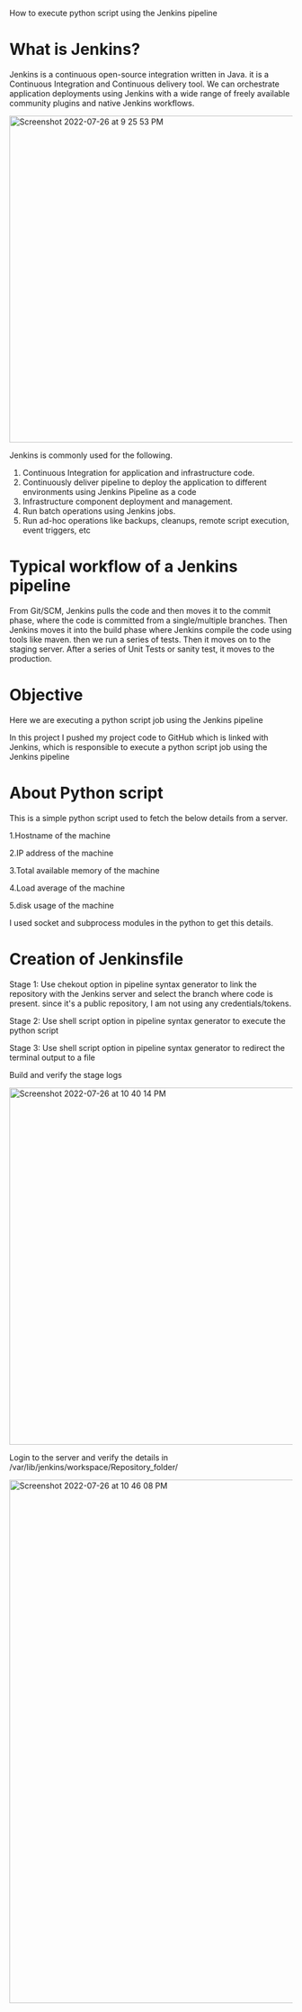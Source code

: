 
How to execute python script using the Jenkins pipeline
# What is Jenkins?

Jenkins is a continuous open-source integration written in Java. it is a Continuous Integration and Continuous delivery tool. We can orchestrate application deployments using Jenkins with a wide range of freely available community plugins and native Jenkins workflows.


<img width="580" alt="Screenshot 2022-07-26 at 9 25 53 PM" src="https://user-images.githubusercontent.com/106381638/181053140-4d2896d6-9cfa-4933-9f8e-c48916f3ba06.png">

Jenkins is commonly used for the following.
1. Continuous Integration for application and infrastructure code.
2. Continuously deliver pipeline to deploy the application to different environments using Jenkins Pipeline as a code
3. Infrastructure component deployment and management.
4. Run batch operations using Jenkins jobs.
5. Run ad-hoc operations like backups, cleanups, remote script execution, event triggers, etc

# Typical workflow of a Jenkins pipeline
From Git/SCM, Jenkins pulls the code and then moves it to the commit phase, where the code is committed from a single/multiple branches. Then Jenkins moves it into the build phase where Jenkins compile the code using tools like maven. then we run a series of tests. Then it moves on to the staging server. After a series of Unit Tests or sanity test, it moves to the production.

# Objective
Here we are executing a python script job using the Jenkins pipeline

In this project I pushed my project code to GitHub which is linked with Jenkins, which is responsible to execute a python script job using the Jenkins pipeline



# About Python script

This is a simple python script used to fetch the below details from a server.

1.Hostname of the machine

2.IP address of the machine

3.Total available memory of the machine

4.Load average of the machine

5.disk usage of the machine

I used socket and subprocess modules in the python to get this details.

# Creation of Jenkinsfile

Stage 1:
Use chekout option in pipeline syntax generator to link the repository with the Jenkins server and select the branch where code is present. since it's a public repository, I am not using any credentials/tokens.

Stage 2:
Use shell script option in pipeline syntax generator to execute the python script

Stage 3:
Use shell script option in pipeline syntax generator to redirect the terminal output to a file

Build and verify the stage logs


<img width="634" alt="Screenshot 2022-07-26 at 10 40 14 PM" src="https://user-images.githubusercontent.com/106381638/181068554-922ea044-6f7d-4024-bf1d-9b80f6d135c6.png">


Login to the server and verify the details in /var/lib/jenkins/workspace/Repository_folder/



<img width="929" alt="Screenshot 2022-07-26 at 10 46 08 PM" src="https://user-images.githubusercontent.com/106381638/181069760-4c5af464-a7f8-4bca-807d-c8704f628105.png">







